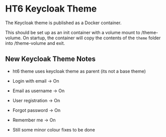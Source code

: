 # HT6 Keycloak Theme

The Keycloak theme is published as a Docker container.

This should be set up as an init container with a volume mount to /theme-volume. On startup, the container will copy the contents of the `theme` folder into /theme-volume and exit.

## New Keycloak Theme Notes

- ht6 theme uses keycloak theme as parent (its not a base theme)
- Login with email -> On
- Email as username -> On
- User registration -> On
- Forgot password -> On
- Remember me -> On

- Still some minor colour fixes to be done
